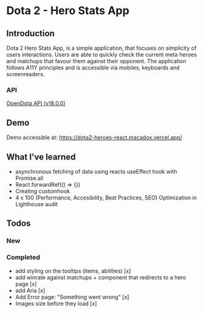 # Dota 2 - Hero Stats App

## Introduction

Dota 2 Hero Stats App, is a simple application, that focuses on simplicity of users interactions. Users are able to quickly check the current meta heroes and matchups that favour them against their opponent. The application follows A11Y principles and is accessible via mobiles, keyboards and screenreaders.

### API
[OpenDota API (v18.0.0)](https://docs.opendota.com/)

## Demo
Demo accessible at: https://dota2-heroes-react.macadox.vercel.app/

## What I've learned

- asynchronous fetching of data using reacts useEffect hook with Promise.all
- React.forwardRef(() => {})
- Creating customhook
- 4 x 100 (Performance, Accesibility, Best Practices, SEO) Optimization in Lighthouse audit

## Todos

### New

### Completed

- add styling on the tooltips (items, abilities) [x]
- add winrate against matchups + <Link /> component that redirects to a hero page [x]
- add Aria [x]
- Add Error page: "Something went wrong" [x]
- Images size before they load [x]

